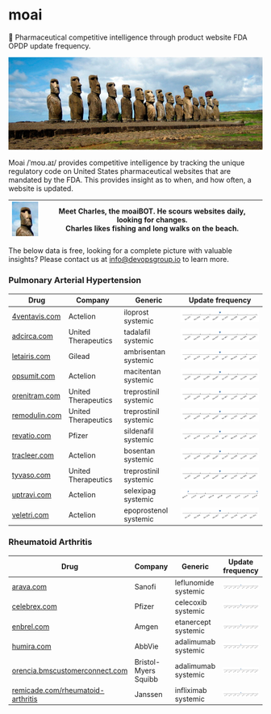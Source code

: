 
# moai
:moyai: Pharmaceutical competitive intelligence through product website FDA OPDP update frequency.

![Moai](moai.jpg)

Moai /ˈmoʊ.aɪ/ provides competitive intelligence by tracking the unique regulatory code on United States pharmaceutical websites that are mandated by the FDA. This provides insight as to when, and how often, a website is updated.

| ![Charles](moai-charles.jpg) | Meet Charles, the moaiBOT. He scours websites daily, looking for changes.<br>Charles likes fishing and long walks on the beach. |
| -- | -- |

The below data is free, looking for a complete picture with valuable insights? Please contact us at info@devopsgroup.io to learn more.


### Pulmonary Arterial Hypertension
| Drug | Company | Generic | Update frequency |
| ---- | ------- | ------- | ---------------- |
| [4ventavis.com](http://4ventavis.com) | Actelion | iloprost systemic | ![4ventavis.com](data/4ventavis.com.png) |
| [adcirca.com](http://adcirca.com) | United Therapeutics | tadalafil systemic | ![adcirca.com](data/adcirca.com.png) |
| [letairis.com](http://letairis.com) | Gilead | ambrisentan systemic | ![letairis.com](data/letairis.com.png) |
| [opsumit.com](http://opsumit.com) | Actelion | macitentan systemic | ![opsumit.com](data/opsumit.com.png) |
| [orenitram.com](http://orenitram.com) | United Therapeutics | treprostinil systemic | ![orenitram.com](data/orenitram.com.png) |
| [remodulin.com](http://remodulin.com) | United Therapeutics | treprostinil systemic | ![remodulin.com](data/remodulin.com.png) |
| [revatio.com](http://revatio.com) | Pfizer | sildenafil systemic | ![revatio.com](data/revatio.com.png) |
| [tracleer.com](http://tracleer.com) | Actelion | bosentan systemic | ![tracleer.com](data/tracleer.com.png) |
| [tyvaso.com](http://tyvaso.com) | United Therapeutics | treprostinil systemic | ![tyvaso.com](data/tyvaso.com.png) |
| [uptravi.com](http://uptravi.com) | Actelion | selexipag systemic | ![uptravi.com](data/uptravi.com.png) |
| [veletri.com](http://veletri.com) | Actelion | epoprostenol systemic | ![veletri.com](data/veletri.com.png) |

### Rheumatoid Arthritis
| Drug | Company | Generic | Update frequency |
| ---- | ------- | ------- | ---------------- |
| [arava.com](http://arava.com) | Sanofi | leflunomide systemic | ![arava.com](data/arava.com.png) |
| [celebrex.com](http://celebrex.com) | Pfizer | celecoxib systemic | ![celebrex.com](data/celebrex.com.png) |
| [enbrel.com](http://enbrel.com) | Amgen | etanercept systemic | ![enbrel.com](data/enbrel.com.png) |
| [humira.com](http://humira.com) | AbbVie | adalimumab systemic | ![humira.com](data/humira.com.png) |
| [orencia.bmscustomerconnect.com](http://orencia.bmscustomerconnect.com) | Bristol-Myers Squibb | adalimumab systemic | ![orencia.bmscustomerconnect.com](data/orencia.bmscustomerconnect.com.png) |
| [remicade.com/rheumatoid-arthritis](http://remicade.com/rheumatoid-arthritis) | Janssen | infliximab systemic | ![remicade.com-rheumatoid-arthritis](data/remicade.com-rheumatoid-arthritis.png) |
